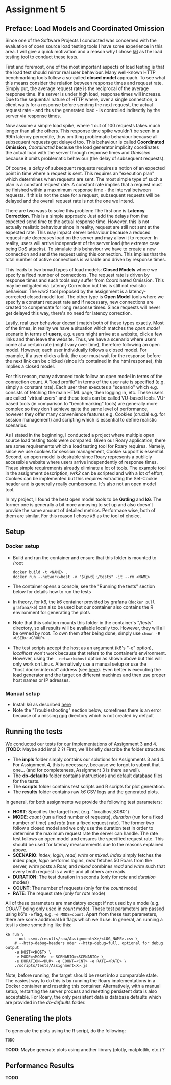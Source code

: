 # Assignment 5

## Preface: Load Models and Coordinated Omission
Since one of the Software Projects I conducted was concerned with the evaluation of open source load testing tools I have some experience in this area. I will give a quick motivation and a reason why I chose [k6](https://k6.io) as the load testing tool to conduct these tests.

First and foremost, one of the most important aspects of load testing is that the load test should mirror real user behaviour. Many well-known HTTP benchmarking tools follow a so-called **closed model** approach. To see what this means consider the relation between response times and request rate. Simply put, the average request rate is the reciprocal of the average response time. If a server is under high load, response times will increase. Due to the sequential nature of HTTP where, over a single connection, a client waits for a response before sending the next request, the actual request rate - and thus the generated load - is controlled indirectly by the server via response times.

Now assume a simple load spike, where 1 out of 100 requests takes much longer than all the others. This response time spike wouldn't be seen in a 99th latency percentile, thus omitting problematic behaviour because all subsequent requests get delayed too. This behaviour is called **Coordinated Omission**, *Coordinated* because the load generator implicity coordinates the actual load with the server through response times and *Omission* because it omits problematic behaviour (the delay of subsequent requests).

Of course, a *delay* of subsequent requests requires a notion of an expected point in time where a request is sent. This requires an "execution plan" which determines when requests are sent. The most simple type of such a plan is a constant request rate. A constant rate implies that a request must be finished within a maxmimum response time - the interval between requests. If this is not the case for a request, subsequent requests will be delayed and the overall request rate is not the one we intend.

There are two ways to solve this problem: The first one is **Latency Correction**. This is a simple approach: Just add the delays from the expected send time to the actual response time. However, this is not actually realistic behaviour since in reality, request are still not sent at the expected rate. This may impact server behaviour because a reduced request rate decreases load on the server and may allow it to recover. In reality, users will arrive independent of the server load (the extreme case being DoS attacks). To simulate this behaviour we have to create a new connection and send the request using this connection. This implies that the total number of active connections is variable and driven by response times.

This leads to two broad types of load models: **Closed Models** where we specify a fixed number of connections. The request rate is driven by response times and such tools may suffer from Coordinated Omission. This may be mitigated via Latency Correction but this is still not realistic behaviour. The *wrk2* tool proposed by the assignment is a latency-corrected closed model tool. The other type is **Open Model** tools where we specify a constant request rate and if necessary, new connections are created to compensate for long response times. Since requests will never get delayed this way, there's no need for latency correction.

Lastly, real user behaviour doesn't match both of these types exactly. Most of the times, in reality we have a situation which matches the *open model* scenario in terms of **users**, e.g. users might arrive at a website, click a few links and then leave the website. Thus, we have a scenario where users come at a certain rate (might vary over time), therefore following an open model. However, each user individually follows a closed model. For example, if a user clicks a link, the user must wait for the response before the next link can be clicked (since it's contained in the html response), this implies a closed model.

For this reason, many advanced tools follow an open model in terms of the connection count. A "load profile" in terms of the user rate is specified (e.g. simply a constant rate). Each user then executes a "scenario" which e.g. consists of fetching the main HTML page, then logging in, etc. These users are called "virtual users" and these tools can be called VU-based tools. VU-based tools (in comparison to "benchmarking" tools) are generally more complex so they don't achieve quite the same level of performance, however they offer many convenience features e.g. Cookies (crucial e.g. for session management) and scripting which is essential to define realistic scenarios.

As I stated in the beginning, I conducted a project where multiple open source load testing tools were compared. Given our Roary application, there are some requirements which a load testing tool for Roary requires. Namely, since we use cookies for session management, Cookie support is essential. Second, an open model is desirable since Roary represents a publicly accessible website where users arrive independently of response times. These simple requirements already eliminate a lot of tools. The example tool in the assignment description, *wrk2* can be scripted and with a lot of effort, Cookies can be implemented but this requires extracting the Set-Cookie header and is generally really cumbersome. It's also not an open model tool. 

In my project, I found the best open model tools to be **Gatling** and **k6**. The former one is generally a bit more annoying to set up and also doesn't provide the same amount of detailed metrics. Performace wise, both of them are similar. For this reason I chose *k6* as the tool of choice.

## Setup

### Docker setup
* Build and run the container and ensure that this folder is mounted to /root

    ```console
    docker build -t <NAME> .
    docker run --network=host -v "$(pwd):/tests" -it --rm <NAME>
    ```
* The container opens a console, see the "Running the tests" section below for details how to run the tests
* In theory, for k6, the k6 container provided by grafana (`docker pull grafana/k6`) can also be used but our container
also contains the R environment for generating the plots
* Note that this solution mounts this folder in the container's "/tests" directory, so all results will be available locally too. However, they will all be owned by root. To own them after being done, simply use `chown -R <USER>:<GROUP> .`
* The test scripts accept the host as an argument (k6's "-e" option), *localhost* won't work because that refers to the container's environment. However, using the `--network=host` option as shown above but this will only work on Linux.
Alternatively use a manual setup or use the "host.docker.internal" address (see [here](https://stackoverflow.com/questions/24319662/from-inside-of-a-docker-container-how-do-i-connect-to-the-localhost-of-the-mach)). Even better is executing the load generator and the target on different machines and then use proper host names or IP adresses.

### Manual setup

* Install k6 as described [here](https://k6.io/docs/getting-started/installation/)
* Note the "Troubleshooting" section below, sometimes there is an error because of a missing gpg directory which is not created by default
    
## Running the tests

We conducted our tests for our implementations of Assignment 3 and 4. (**TODO**: Maybe add impl 2 ?)
First, we'll briefly describe the folder structure:

* The **impls** folder simply contains our solutions for Assignments 3 and 4. For Assignment 4, this is
necessary, because we forgot to submit that one... (and for completeness, Assignment 3 is there as well).
* The **db-defaults** folder contains instructions and default database files for the tests.
* The **scripts** folder contains test scripts and R scripts for plot generation.
* The **results** folder contains raw *k6* CSV logs and the generated plots.

In general, for both assignments we provide the following test parameters:

* **HOST**: Specifies the target host (e.g. "localhost:8080")
* **MODE**: *count* (run a fixed number of requests), *duration* (run for a fixed number of time) and *rate* (run a fixed request rate). The former two follow a closed model and we only use the duration test in order to determine the maximum request rate the server can handle. The rate test follows an open model and ensures the specified request rate. This should be used for latency measurements due to the reasons explained above.
* **SCENARIO**: *index*, *login*, *read*, *write* or *mixed*. *index* simply fetches the index page, *login* performs logins, *read* fetches 50 Roars from the server, *write* posts a Roar, and *mixed* combines *read* and *write* such that every tenth request is a write and all others are reads.
* **DURATION**: The test duration in seconds (only for *rate* and *duration* modes)
* **COUNT**: The number of requests (only for the *count* mode)
* **RATE**: The request rate (only for *rate* mode)

All of these parameters are mandatory except if not used by a mode (e.g. *COUNT* being only used in *count* mode). These test parameters are passed using k6's `-e` flag, e.g. `-e MODE=count`. Apart from these test parameters, there are some additional k6 flags which we'll use. In general, an running a test is done something like this:

```console
k6 run \
    --out csv=./results/raw/Assignment<X>/<LOG_NAME>.csv \
    # --http-debug=headers oder --http-debug=full, optional for debug output
    -e HOST=<HOST> \
    -e MODE=<MODE> -e SCENARIO=<SCENARIO> \
    -e DURATION=<DUR> -e COUNT=<CNT> -e RATE=<RATE> \
    ./scripts/tests/Assignment<X>.js
```

Note, before running, the target should be reset into a comparable state. The easiest way to do this is by running the Roary implementations in a Docker container and resetting this container. Alternatively, with a manual setup, restarting the server process and resetting persistent data is also acceptable. For Roary, the only persistent data is database defaults which are provided in the *db-defaults* folder.

## Generating the plots

To generate the plots using the R script, do the following:

```console
TODO
```

**TODO**: Maybe generate plots using another library (plotly, matplotlib, etc.) ?

## Performance Results

**TODO**
